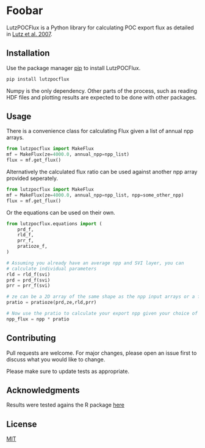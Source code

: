 # Foobar

LutzPOCFlux is a Python library for calculating POC export flux as detailed in [Lutz et al. 2007](https://agupubs.onlinelibrary.wiley.com/doi/full/10.1029/2006JC003706).

## Installation

Use the package manager [pip](https://pip.pypa.io/en/stable/) to install LutzPOCFlux.

```bash
pip install lutzpocflux
```

Numpy is the only dependency. Other parts of the process, such as reading HDF files and plotting results are expected to be done with other packages.

## Usage

There is a convenience class for calculating Flux given a list of annual npp arrays.

```python
from lutzpocflux import MakeFlux
mf = MakeFlux(ze=4000.0, annual_npp=npp_list)
flux = mf.get_flux()
```

Alternatively the calculated flux ratio can be used against another npp array provided seperately.

```python
from lutzpocflux import MakeFlux
mf = MakeFlux(ze=4000.0, annual_npp=npp_list, npp=some_other_npp)
flux = mf.get_flux()
```

Or the equations can be used on their own.

```python
from lutzpocflux.equations import (
    prd_f,
    rld_f,
    prr_f,
    pratioze_f,
)

# Assuming you already have an average npp and SVI layer, you can
# calculate individual parameters
rld = rld_f(svi)
prd = prd_f(svi)
prr = prr_f(svi)

# ze can be a 2D array of the same shape as the npp input arrays or a float value
pratio = pratioze(prd,ze,rld,prr)

# Now use the pratio to calculate your export npp given your choice of npp array:
npp_flux = npp * pratio
```

## Contributing

Pull requests are welcome. For major changes, please open an issue first
to discuss what you would like to change.

Please make sure to update tests as appropriate.

## Acknowledgments
Results were tested agains the R package [here](https://rdrr.io/github/chihlinwei/OceanData/src/R/lutz_p_flux.R)

## License

[MIT](https://choosealicense.com/licenses/mit/)